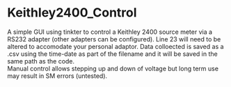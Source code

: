 # Keithley2400_Control
A simple GUI using tinkter to control a Keithley 2400 source meter via a RS232 adapter (other adapters can be configured).  Line 23 will need to be altered to accomodate your personal adaptor.
Data colloected is saved as a .csv using the time-date as part of the filename and it will be saved in the same path as the code.  
Manual control allows stepping up and down of voltage but long term use may result in SM errors (untested).
